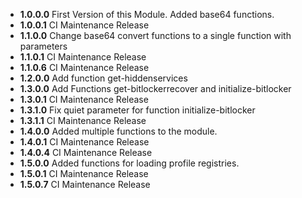 * **1.0.0.0** First Version of this Module. Added base64 functions.
* **1.0.0.1** CI Maintenance Release
* **1.1.0.0** Change base64 convert functions to a single function with parameters
* **1.1.0.1** CI Maintenance Release
* **1.1.0.6** CI Maintenance Release
* **1.2.0.0** Add function get-hiddenservices
* **1.3.0.0** Add Functions get-bitlockerrecover and initialize-bitlocker
* **1.3.0.1** CI Maintenance Release
* **1.3.1.0** Fix quiet parameter for function initialize-bitlocker
* **1.3.1.1** CI Maintenance Release
* **1.4.0.0** Added multiple functions to the module.
* **1.4.0.1** CI Maintenance Release
* **1.4.0.4** CI Maintenance Release
* **1.5.0.0** Added functions for loading profile registries.
* **1.5.0.1** CI Maintenance Release
* **1.5.0.7** CI Maintenance Release